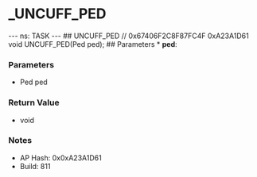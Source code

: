 # _UNCUFF_PED

--- ns: TASK --- ## UNCUFF_PED  // 0x67406F2C8F87FC4F 0xA23A1D61 void UNCUFF_PED(Ped ped);   ## Parameters * **ped**:

### Parameters
* Ped ped

### Return Value
* void

### Notes
* AP Hash: 0x0xA23A1D61
* Build: 811

